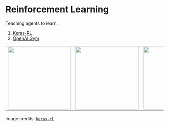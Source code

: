 # Reinforcement Learning
Teaching agents to learn.

1. [Keras-RL](./keras-rl.md)
2. [OpenAI Gym](./openai_gym.md)

<table>
  <tr>
    <td><img src="https://github.com/keras-rl/keras-rl/blob/master/assets/breakout.gif?raw=true" width="200"></td>
    <td><img src="https://github.com/keras-rl/keras-rl/blob/master//assets/cartpole.gif?raw=true" width="200"></td>
    <td><img src="https://github.com/keras-rl/keras-rl/blob/master//assets/pendulum.gif?raw=true" width="200"></td>
  </tr>
</table>

Image credits: [`keras-rl`](https://github.com/keras-rl/keras-rl)